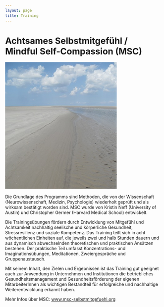 ```yaml
---
layout: page
title: Training
---
```


# Achtsames Selbstmitgefühl / Mindful Self-Compassion (MSC)


![Bild zu Training](/images/training.jpg)

Die Grundlage des Programms sind Methoden, die von der  Wissenschaft  (Neurowissenschaft, 
Medizin, Psychologie) wiederholt geprüft und als wirksam bestätigt worden sind. MSC wurde von Kristin Neff (University of Austin) und Christopher Germer (Harvard Medical School) entwickelt. 

Die Trainingsübungen fördern durch Entwicklung von Mitgefühl und Achtsamkeit nachhaltig seelische und körperliche Gesundheit, Stressresilienz und soziale Kompetenz. Das Training teilt sich in acht wöchentlichen Einheiten auf, die jeweils zwei und halb Stunden dauern und aus dynamisch abwechselnden theoretischen und praktischen Ansätzen bestehen. Der praktische Teil umfasst Konzentrations- und
Imaginationsübungen, Meditationen, Zweiergespräche und Gruppenaustausch.

Mit seinem Inhalt, den Zielen und Ergebnissen ist das Training gut geeignet auch zur Anwendung in Unternehmen und Institutionen die betriebliches Gesundheitsmanagament und Gesundheitsförderung der eigenen MitarbeiterInnen als wichtigen Bestandteil für erfolgreiche und nachhaltige Weiterentwicklung erkannt haben.

Mehr Infos über MSC: 
www.msc-selbstmitgefuehl.org 




